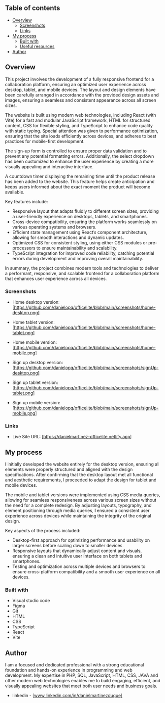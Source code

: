 

## Table of contents

- [Overview](#overview)
  - [Screenshots](#screenshots)
  - [Links](#links)
- [My process](#my-process)
  - [Built with](#built-with)
  - [Useful resources](#useful-resources)
- [Author](#author)


## Overview

This project involves the development of a fully responsive frontend for a collaboration platform, ensuring an optimized user experience across desktop, tablet, and mobile devices. The layout and design elements have been carefully arranged in accordance with the provided design assets and images, ensuring a seamless and consistent appearance across all screen sizes.

The website is built using modern web technologies, including React (with Vite) for a fast and modular JavaScript framework, HTML for structured content, CSS for flexible styling, and TypeScript to enhance code quality with static typing. Special attention was given to performance optimization, ensuring that the site loads efficiently across devices, and adheres to best practices for mobile-first development.

The sign-up form is controlled to ensure proper data validation and to prevent any potential formatting errors. Additionally, the select dropdown has been customized to enhance the user experience by creating a more visually appealing and interactive interface.

A countdown timer displaying the remaining time until the product release has been added to the website. This feature helps create anticipation and keeps users informed about the exact moment the product will become available.

Key features include:

  - Responsive layout that adapts fluidly to different screen sizes, providing a user-friendly experience on desktops, tablets, and smartphones.
  - Cross-device compatibility, ensuring the platform works seamlessly on various operating systems and browsers.
  - Efficient state management using React’s component architecture, allowing for smooth interactions and dynamic updates.
  - Optimized CSS for consistent styling, using either CSS modules or pre-processors to ensure maintainability and scalability.
  - TypeScript integration for improved code reliability, catching potential errors during development and improving overall maintainability.

In summary, the project combines modern tools and technologies to deliver a performant, responsive, and scalable frontend for a collaboration platform that enhances user experience across all devices.

### Screenshots

- Home desktop version: [https://github.com/danielopq/officelite/blob/main/screenshots/home-desktop.png]
- Home tablet version: [https://github.com/danielopq/officelite/blob/main/screenshots/home-tablet.png]
- Home mobile version: [https://github.com/danielopq/officelite/blob/main/screenshots/home-mobile.png]

- Sign up desktop version: [https://github.com/danielopq/officelite/blob/main/screenshots/signUp-desktop.png]
- Sign up tablet version: [https://github.com/danielopq/officelite/blob/main/screenshots/signUp-tablet.png]
- Sign up mobile version: [https://github.com/danielopq/officelite/blob/main/screenshots/signUp-mobile.png]


### Links

- Live Site URL: [https://danielmartinez-officelite.netlify.app]

## My process

I initially developed the website entirely for the desktop version, ensuring all elements were properly structured and aligned with the design specifications. After confirming that the desktop layout met all functional and aesthetic requirements, I proceeded to adapt the design for tablet and mobile devices.

The mobile and tablet versions were implemented using CSS media queries, allowing for seamless responsiveness across various screen sizes without the need for a complete redesign. By adjusting layouts, typography, and element positioning through media queries, I ensured a consistent user experience across devices while maintaining the integrity of the original design.

Key aspects of the process included:

  - Desktop-first approach for optimizing performance and usability on larger screens before scaling down to smaller devices.
  - Responsive layouts that dynamically adjust content and visuals, ensuring a clean and intuitive user interface on both tablets and smartphones.
  - Testing and optimization across multiple devices and browsers to ensure cross-platform compatibility and a smooth user experience on all devices.

### Built with

- Visual studio code
- Figma
- Git
- HTML
- CSS
- TypeScript
- React
- Vite

## Author

I am a focused and dedicated professional with a strong educational foundation and hands-on experience in programming and web development. My expertise in PHP, SQL, JavaScript, HTML, CSS, JAVA and other modern web technologies enables me to build engaging, efficient, and visually appealing websites that meet both user needs and business goals.

- linkedin - [www.linkedin.com/in/danielmartinezduque]

